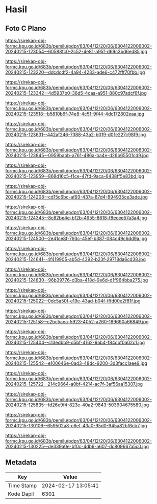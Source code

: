 # Hasil

## Foto C Plano

https://sirekap-obj-formc.kpu.go.id/683b/pemilu/pdpr/63/04/12/20/06/6304122006002-20240215-123054--60588fc0-2c52-4e81-a95f-d69c3bd6ed85.jpg

https://sirekap-obj-formc.kpu.go.id/683b/pemilu/pdpr/63/04/12/20/06/6304122006002-20240215-123220--ddcdcdf2-4a94-4233-ade6-c472fff70fbb.jpg

https://sirekap-obj-formc.kpu.go.id/683b/pemilu/pdpr/63/04/12/20/06/6304122006002-20240215-123342--4d5937b0-36d5-4caa-a951-880c97adcf6f.jpg

https://sirekap-obj-formc.kpu.go.id/683b/pemilu/pdpr/63/04/12/20/06/6304122006002-20240215-123518--b5810b6f-74e8-4c51-9f44-4dc172802eaa.jpg

https://sirekap-obj-formc.kpu.go.id/683b/pemilu/pdpr/63/04/12/20/06/6304122006002-20240215-123631--442af246-7388-43a2-b019-d01e227c98f9.jpg

https://sirekap-obj-formc.kpu.go.id/683b/pemilu/pdpr/63/04/12/20/06/6304122006002-20240215-123845--0959babb-a761-486a-ba4e-d26b65501cd9.jpg

https://sirekap-obj-formc.kpu.go.id/683b/pemilu/pdpr/63/04/12/20/06/6304122006002-20240215-123959--868d16c5-f1ce-47fd-9aca-6438ff5e83bd.jpg

https://sirekap-obj-formc.kpu.go.id/683b/pemilu/pdpr/63/04/12/20/06/6304122006002-20240215-124208--cd15c6bc-af93-437a-87d4-894935ce3ade.jpg

https://sirekap-obj-formc.kpu.go.id/683b/pemilu/pdpr/63/04/12/20/06/6304122006002-20240215-124345--8c82be4e-bf2b-4955-8618-f8ecee57a3a4.jpg

https://sirekap-obj-formc.kpu.go.id/683b/pemilu/pdpr/63/04/12/20/06/6304122006002-20240215-124500--2e41ce8f-793c-45ef-b387-084c49c6dd9a.jpg

https://sirekap-obj-formc.kpu.go.id/683b/pemilu/pdpr/63/04/12/20/06/6304122006002-20240215-124641--4f419905-ab5d-4392-b23f-29718da6cd38.jpg

https://sirekap-obj-formc.kpu.go.id/683b/pemilu/pdpr/63/04/12/20/06/6304122006002-20240215-124830--96b39776-d3ba-418d-9e6d-d1f964bba275.jpg

https://sirekap-obj-formc.kpu.go.id/683b/pemilu/pdpr/63/04/12/20/06/6304122006002-20240215-125022--0dc5a50f-e19e-43ad-b04f-fffd00e2f81f.jpg

https://sirekap-obj-formc.kpu.go.id/683b/pemilu/pdpr/63/04/12/20/06/6304122006002-20240215-125158--c2bc5aea-5923-4052-a260-189690a66849.jpg

https://sirekap-obj-formc.kpu.go.id/683b/pemilu/pdpr/63/04/12/20/06/6304122006002-20240215-125404--c13edbb9-d5bf-4162-9ab4-f84cbf0a02c1.jpg

https://sirekap-obj-formc.kpu.go.id/683b/pemilu/pdpr/63/04/12/20/06/6304122006002-20240215-125542--e100646e-0ad3-48dc-9200-3d3facc1aee9.jpg

https://sirekap-obj-formc.kpu.go.id/683b/pemilu/pdpr/63/04/12/20/06/6304122006002-20240215-125722--214c9664-a0bf-4214-ac7f-3af56aa15307.jpg

https://sirekap-obj-formc.kpu.go.id/683b/pemilu/pdpr/63/04/12/20/06/6304122006002-20240215-125835--fd26e9f4-823e-40a2-9843-503904675580.jpg

https://sirekap-obj-formc.kpu.go.id/683b/pemilu/pdpr/63/04/12/20/06/6304122006002-20240215-130106--659502a8-c6ef-43a0-95d0-945a82bf6cb7.jpg

https://sirekap-obj-formc.kpu.go.id/683b/pemilu/pdpr/63/04/12/20/06/6304122006002-20240215-130225--de339a0e-bf0c-4db9-a607-dc809667a5c0.jpg


## Metadata

| Key        | Value               |
| ---------- | ------------------- |
| Time Stamp | 2024-02-17 13:05:41 |
| Kode Dapil | 6301                |



